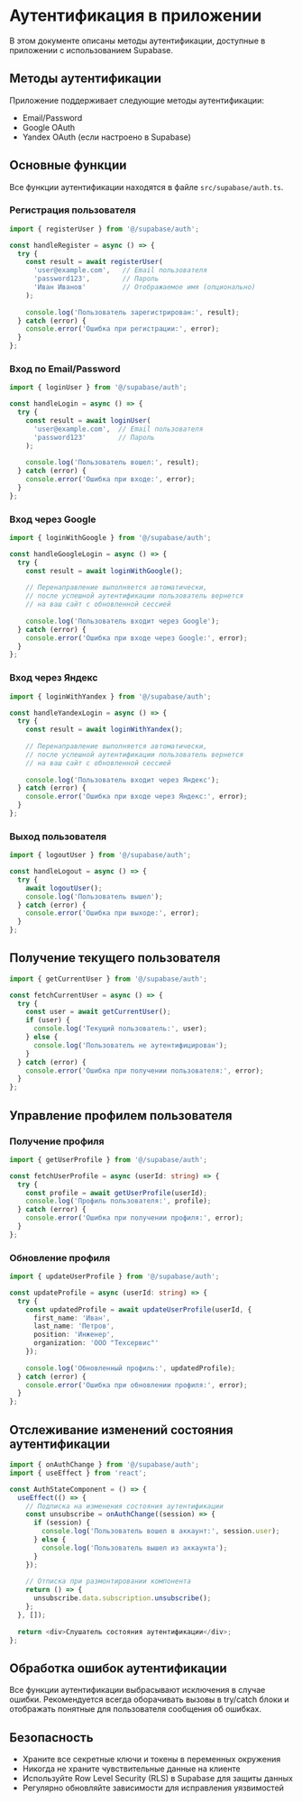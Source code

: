 # Аутентификация в приложении

В этом документе описаны методы аутентификации, доступные в приложении с использованием Supabase.

## Методы аутентификации

Приложение поддерживает следующие методы аутентификации:
- Email/Password
- Google OAuth
- Yandex OAuth (если настроено в Supabase)

## Основные функции

Все функции аутентификации находятся в файле `src/supabase/auth.ts`.

### Регистрация пользователя

```typescript
import { registerUser } from '@/supabase/auth';

const handleRegister = async () => {
  try {
    const result = await registerUser(
      'user@example.com',   // Email пользователя
      'password123',        // Пароль
      'Иван Иванов'         // Отображаемое имя (опционально)
    );
    
    console.log('Пользователь зарегистрирован:', result);
  } catch (error) {
    console.error('Ошибка при регистрации:', error);
  }
};
```

### Вход по Email/Password

```typescript
import { loginUser } from '@/supabase/auth';

const handleLogin = async () => {
  try {
    const result = await loginUser(
      'user@example.com',  // Email пользователя
      'password123'        // Пароль
    );
    
    console.log('Пользователь вошел:', result);
  } catch (error) {
    console.error('Ошибка при входе:', error);
  }
};
```

### Вход через Google

```typescript
import { loginWithGoogle } from '@/supabase/auth';

const handleGoogleLogin = async () => {
  try {
    const result = await loginWithGoogle();
    
    // Перенаправление выполняется автоматически,
    // после успешной аутентификации пользователь вернется 
    // на ваш сайт с обновленной сессией
    
    console.log('Пользователь входит через Google');
  } catch (error) {
    console.error('Ошибка при входе через Google:', error);
  }
};
```

### Вход через Яндекс

```typescript
import { loginWithYandex } from '@/supabase/auth';

const handleYandexLogin = async () => {
  try {
    const result = await loginWithYandex();
    
    // Перенаправление выполняется автоматически,
    // после успешной аутентификации пользователь вернется 
    // на ваш сайт с обновленной сессией
    
    console.log('Пользователь входит через Яндекс');
  } catch (error) {
    console.error('Ошибка при входе через Яндекс:', error);
  }
};
```

### Выход пользователя

```typescript
import { logoutUser } from '@/supabase/auth';

const handleLogout = async () => {
  try {
    await logoutUser();
    console.log('Пользователь вышел');
  } catch (error) {
    console.error('Ошибка при выходе:', error);
  }
};
```

## Получение текущего пользователя

```typescript
import { getCurrentUser } from '@/supabase/auth';

const fetchCurrentUser = async () => {
  try {
    const user = await getCurrentUser();
    if (user) {
      console.log('Текущий пользователь:', user);
    } else {
      console.log('Пользователь не аутентифицирован');
    }
  } catch (error) {
    console.error('Ошибка при получении пользователя:', error);
  }
};
```

## Управление профилем пользователя

### Получение профиля

```typescript
import { getUserProfile } from '@/supabase/auth';

const fetchUserProfile = async (userId: string) => {
  try {
    const profile = await getUserProfile(userId);
    console.log('Профиль пользователя:', profile);
  } catch (error) {
    console.error('Ошибка при получении профиля:', error);
  }
};
```

### Обновление профиля

```typescript
import { updateUserProfile } from '@/supabase/auth';

const updateProfile = async (userId: string) => {
  try {
    const updatedProfile = await updateUserProfile(userId, {
      first_name: 'Иван',
      last_name: 'Петров',
      position: 'Инженер',
      organization: 'ООО "Техсервис"'
    });
    
    console.log('Обновленный профиль:', updatedProfile);
  } catch (error) {
    console.error('Ошибка при обновлении профиля:', error);
  }
};
```

## Отслеживание изменений состояния аутентификации

```typescript
import { onAuthChange } from '@/supabase/auth';
import { useEffect } from 'react';

const AuthStateComponent = () => {
  useEffect(() => {
    // Подписка на изменения состояния аутентификации
    const unsubscribe = onAuthChange((session) => {
      if (session) {
        console.log('Пользователь вошел в аккаунт:', session.user);
      } else {
        console.log('Пользователь вышел из аккаунта');
      }
    });
    
    // Отписка при размонтировании компонента
    return () => {
      unsubscribe.data.subscription.unsubscribe();
    };
  }, []);
  
  return <div>Слушатель состояния аутентификации</div>;
};
```

## Обработка ошибок аутентификации

Все функции аутентификации выбрасывают исключения в случае ошибки. Рекомендуется всегда оборачивать вызовы в try/catch блоки и отображать понятные для пользователя сообщения об ошибках.

## Безопасность

- Храните все секретные ключи и токены в переменных окружения
- Никогда не храните чувствительные данные на клиенте
- Используйте Row Level Security (RLS) в Supabase для защиты данных
- Регулярно обновляйте зависимости для исправления уязвимостей 